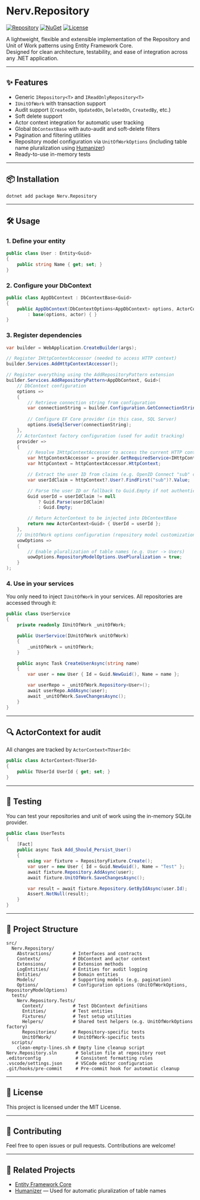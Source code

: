 # Nerv.Repository

[![Repository](https://img.shields.io/badge/code-GitHub-blue.svg)](https://github.com/dev-github-main/Nerv.Repository)
[![NuGet](https://img.shields.io/nuget/v/Nerv.Repository.svg)](https://www.nuget.org/packages/Nerv.Repository/)
[![License](https://img.shields.io/badge/license-MIT-blue.svg)](LICENSE)

A lightweight, flexible and extensible implementation of the Repository and Unit of Work patterns using Entity Framework Core.  
Designed for clean architecture, testability, and ease of integration across any .NET application.

---

## ✨ Features

- Generic `IRepository<T>` and `IReadOnlyRepository<T>`
- `IUnitOfWork` with transaction support
- Audit support (`CreatedOn`, `UpdatedOn`, `DeletedOn`, `CreatedBy`, etc.)
- Soft delete support
- Actor context integration for automatic user tracking
- Global `DbContextBase` with auto-audit and soft-delete filters
- Pagination and filtering utilities
- Repository model configuration via `UnitOfWorkOptions` (including table name pluralization using [Humanizer](https://github.com/Humanizr/Humanizer))
- Ready-to-use in-memory tests

---

## 📦 Installation

```bash
dotnet add package Nerv.Repository
```

---

## 🛠️ Usage

### 1. Define your entity
```csharp
public class User : Entity<Guid>
{
    public string Name { get; set; }
}
```

### 2. Configure your DbContext
```csharp
public class AppDbContext : DbContextBase<Guid>
{
    public AppDbContext(DbContextOptions<AppDbContext> options, ActorContext<Guid> actor)
        : base(options, actor) { }
}
```

### 3. Register dependencies
```csharp
var builder = WebApplication.CreateBuilder(args);

// Register IHttpContextAccessor (needed to access HTTP context)
builder.Services.AddHttpContextAccessor();

// Register everything using the AddRepositoryPattern extension
builder.Services.AddRepositoryPattern<AppDbContext, Guid>(
    // DbContext configuration
    options =>
    {
        // Retrieve connection string from configuration
        var connectionString = builder.Configuration.GetConnectionString("DefaultConnection");
        
        // Configure EF Core provider (in this case, SQL Server)
        options.UseSqlServer(connectionString);
    },
    // ActorContext factory configuration (used for audit tracking)
    provider =>
    {
        // Resolve IHttpContextAccessor to access the current HTTP context
        var httpContextAccessor = provider.GetRequiredService<IHttpContextAccessor>();
        var httpContext = httpContextAccessor.HttpContext;

        // Extract the user ID from claims (e.g. OpenID Connect "sub" claim)
        var userIdClaim = httpContext?.User?.FindFirst("sub")?.Value;

        // Parse the user ID or fallback to Guid.Empty if not authenticated
        Guid userId = userIdClaim != null 
            ? Guid.Parse(userIdClaim)
            : Guid.Empty;

        // Return ActorContext to be injected into DbContextBase
        return new ActorContext<Guid> { UserId = userId };
    },
    // UnitOfWork options configuration (repository model customization)
    uowOptions =>
    {
        // Enable pluralization of table names (e.g. User -> Users)
        uowOptions.RepositoryModelOptions.UsePluralization = true;
    }
);
```

### 4. Use in your services
You only need to inject `IUnitOfWork` in your services. All repositories are accessed through it:

```csharp
public class UserService
{
    private readonly IUnitOfWork _unitOfWork;

    public UserService(IUnitOfWork unitOfWork)
    {
        _unitOfWork = unitOfWork;
    }

    public async Task CreateUserAsync(string name)
    {
        var user = new User { Id = Guid.NewGuid(), Name = name };

        var userRepo = _unitOfWork.Repository<User>();
        await userRepo.AddAsync(user);
        await _unitOfWork.SaveChangesAsync();
    }
}
```

---

## 🔍 ActorContext for audit
All changes are tracked by `ActorContext<TUserId>`:

```csharp
public class ActorContext<TUserId>
{
    public TUserId UserId { get; set; }
}
```

---

## 🧪 Testing

You can test your repositories and unit of work using the in-memory SQLite provider.

```csharp
public class UserTests
{
    [Fact]
    public async Task Add_Should_Persist_User()
    {
        using var fixture = RepositoryFixture.Create();
        var user = new User { Id = Guid.NewGuid(), Name = "Test" };
        await fixture.Repository.AddAsync(user);
        await fixture.UnitOfWork.SaveChangesAsync();

        var result = await fixture.Repository.GetByIdAsync(user.Id);
        Assert.NotNull(result);
    }
}
```

---

## 🧱 Project Structure

```
src/
  Nerv.Repository/
    Abstractions/        # Interfaces and contracts
    Contexts/            # DbContext and actor context
    Extensions/          # Extension methods
    LogEntities/         # Entities for audit logging
    Entities/            # Domain entities
    Models/              # Supporting models (e.g. pagination)
    Options/             # Configuration options (UnitOfWorkOptions, RepositoryModelOptions)
  tests/
    Nerv.Repository.Tests/
      Context/           # Test DbContext definitions
      Entities/          # Test entities
      Fixtures/          # Test setup utilities
      Helpers/           # Shared test helpers (e.g. UnitOfWorkOptions factory)
      Repositories/      # Repository-specific tests
      UnitOfWork/        # UnitOfWork-specific tests
  scripts/
    clean-empty-lines.sh # Empty line cleanup script
Nerv.Repository.sln       # Solution file at repository root
.editorconfig             # Consistent formatting rules
.vscode/settings.json     # VSCode editor configuration
.git/hooks/pre-commit     # Pre-commit hook for automatic cleanup
```

---

## 📄 License

This project is licensed under the MIT License.

---

## 🤝 Contributing

Feel free to open issues or pull requests. Contributions are welcome!

---

## 🔗 Related Projects

- [Entity Framework Core](https://docs.microsoft.com/en-us/ef/core/)
- [Humanizer](https://github.com/Humanizr/Humanizer) — Used for automatic pluralization of table names